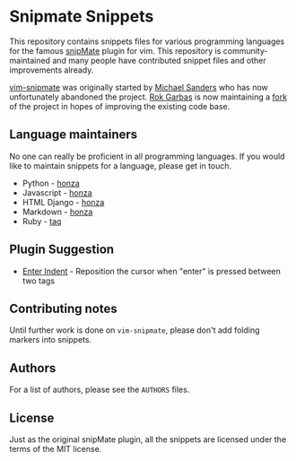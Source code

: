 Snipmate Snippets
=================

This repository contains snippets files for various programming languages for
the famous [snipMate][1] plugin for vim. This repository is
community-maintained and many people have contributed snippet files and other
improvements already.

[vim-snipmate][1] was originally started by [Michael Sanders][2] who has now
unfortunately abandoned the project. [Rok Garbas][3] is now maintaining a
[fork][4] of the project in hopes of improving the existing code base.

Language maintainers
--------------------

No one can really be proficient in all programming languages. If you would like
to maintain snippets for a language, please get in touch.

* Python - [honza](http://github.com/honza)
* Javascript - [honza](http://github.com/honza)
* HTML Django - [honza](http://github.com/honza)
* Markdown - [honza](http://github.com/honza)
* Ruby - [taq](http://github.com/taq)

Plugin Suggestion
-----------------

* [Enter Indent](https://github.com/acustodioo/vim-enter-indent) - Reposition the cursor when "enter" is pressed between two tags

Contributing notes
------------------

Until further work is done on `vim-snipmate`, please don't add folding markers
into snippets.

Authors
-------

For a list of authors, please see the `AUTHORS` files.

License
-------

Just as the original snipMate plugin, all the snippets are licensed under the
terms of the MIT license.


[1]: http://github.com/garbas/vim-snipmate
[2]: http://github.com/msanders
[3]: http://github.com/garbas
[4]: http://github.com/garbas/vim-snipmate
